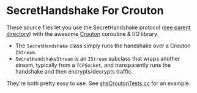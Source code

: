 #  SecretHandshake For Crouton

These source files let you use the SecretHandshake protocol ([see parent directory](../README.md))
with the awesome [Crouton](https://github.com/couchbaselabs/crouton) coroutine & I/O library.

* The `SecretHandshake` class simply runs the handshake over a Crouton `IStream`.
* `SecretHandshakeStream` is an `IStream` subclass that wraps another stream, typically from a 
  `TCPSocket`, and transparently runs the handshake and then encrypts/decrypts traffic.

They're both pretty easy to use. See [shsCroutonTests.cc](../tests/shsCroutonTests.cc) for an example.

